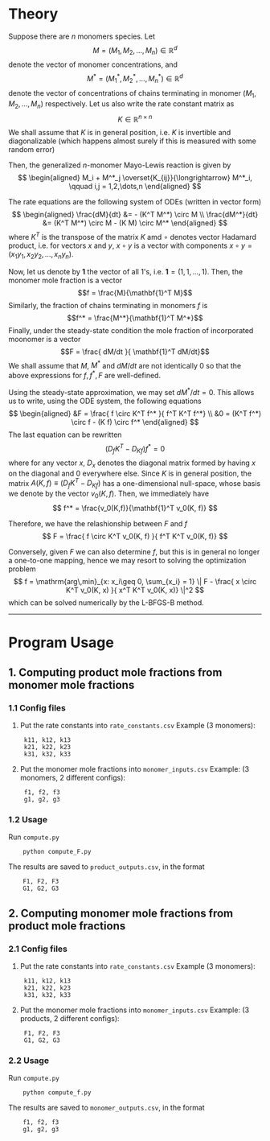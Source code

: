 # Theory

Suppose there are $n$ monomers species. Let
$$M = (M_1, M_2,\dots, M_n) \in \mathbb{R}^d$$
denote the vector of monomer concentrations, and
$$M^* = (M_1^*, M_2^*, \dots, M_n^*) \in \mathbb{R}^d$$
denote the vector of concentrations of chains terminating in monomer $(M_1, M_2,\dots, M_n)$ respectively.
Let us also write the rate constant matrix as
$$K \in \mathbb{R}^{n\times n}$$
We shall assume that $K$ is in general position, i.e. $K$ is invertible and diagonalizable (which happens almost surely if this is measured with some random error)

Then, the generalized $n$-monomer Mayo-Lewis reaction is given by
$$
\begin{aligned}
    M_i + M^*_j \overset{K_{ij}}{\longrightarrow} M^*_i,
    \qquad
    i,j = 1,2,\dots,n
\end{aligned}
$$

The rate equations are the following system of ODEs (written in vector form)
$$
\begin{aligned}
    \frac{dM}{dt} &= - (K^T M^*) \circ M \\
    \frac{dM^*}{dt} &= (K^T M^*) \circ M - (K M) \circ M^*
\end{aligned}
$$
where $K^T$ is the transpose of the matrix $K$ amd $\circ$ denotes vector Hadamard product, i.e. for vectors $x$ and $y$, $x\circ y$ is a vector with components $x\circ y = (x_1y_1, x_2y_2, \dots, x_ny_n)$.

Now, let us denote by $\mathbf{1}$ the vector of all $1$'s, i.e. $\mathbf{1} = (1, 1, \dots, 1)$. Then, the monomer mole fraction is a vector
$$f = \frac{M}{\mathbf{1}^T M}$$
Similarly, the fraction of chains terminating in monomers $f$ is
$$f^* = \frac{M^*}{\mathbf{1}^T M^*}$$
Finally, under the steady-state condition the mole fraction of incorporated moonomer is a vector
$$F = \frac{ dM/dt }{ \mathbf{1}^T dM/dt}$$
We shall assume that $M$, $M^*$ and $dM/dt$ are not identically 0 so that the above expressions for $f,f^*,F$ are well-defined.

Using the steady-state approximation, we may set $dM^*/dt = 0$. This allows us to write, using the ODE system, the following equations
$$
\begin{aligned}
    &F = \frac{ f \circ K^T f^* }{ f^T K^T f^*} \\
    &0 = (K^T f^*) \circ f - (K f) \circ f^*
\end{aligned}
$$
The last equation can be rewritten
$$
    (D_f K^T - D_{K f}) f^* = 0
$$
where for any vector $x$, $D_x$ denotes the diagonal matrix formed by having $x$ on the diagonal and $0$ everywhere else. Since $K$ is in general position, the matrix $A(K,f) \equiv (D_f K^T - D_{K f})$ has a one-dimensional null-space, whose basis we denote by the vector $v_0(K,f)$. Then, we immediately have
$$
    f^* = \frac{v_0(K,f)}{\mathbf{1}^T v_0(K, f)}
$$

Therefore, we have the relashionship between $F$ and $f$
$$
    F = \frac{ f \circ K^T v_0(K, f) }{ f^T K^T v_0(K, f)}
$$

Conversely, given $F$ we can also determine $f$, but this is in general no longer a one-to-one mapping, hence we may resort to solving the optimization problem
$$
    f = \mathrm{arg\,min}_{x: x_i\geq 0, \sum_{x_i} = 1}
    \| F - \frac{ x \circ K^T v_0(K, x) }{ x^T K^T v_0(K, x)} \|^2
$$
which can be solved numerically by the L-BFGS-B method.

---

# Program Usage

## 1. Computing product mole fractions from monomer mole fractions

### 1.1 Config files

1. Put the rate constants into ```rate_constants.csv```
    Example (3 monomers):

        k11, k12, k13
        k21, k22, k23
        k31, k32, k33

2. Put the monomer mole fractions into ```monomer_inputs.csv```
    Example: (3 monomers, 2 different configs):

        f1, f2, f3
        g1, g2, g3

### 1.2 Usage

Run ```compute.py```

        python compute_F.py

The results are saved to ```product_outputs.csv```, in the format

        F1, F2, F3
        G1, G2, G3

## 2. Computing monomer mole fractions from product mole fractions

### 2.1 Config files

1. Put the rate constants into ```rate_constants.csv```
    Example (3 monomers):

        k11, k12, k13
        k21, k22, k23
        k31, k32, k33

2. Put the monomer mole fractions into ```monomer_inputs.csv```
    Example: (3 products, 2 different configs):

        F1, F2, F3
        G1, G2, G3

### 2.2 Usage

Run ```compute.py```

        python compute_f.py

The results are saved to ```monomer_outputs.csv```, in the format

        f1, f2, f3
        g1, g2, g3
